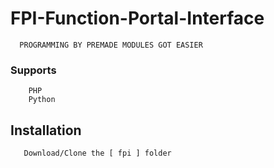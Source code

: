 # FPI-Function-Portal-Interface


      PROGRAMMING BY PREMADE MODULES GOT EASIER
      
   ### Supports
        PHP
        Python
          
   ## Installation       
       Download/Clone the [ fpi ] folder
       
